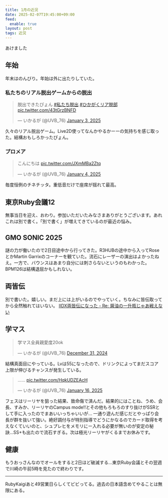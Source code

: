 ```yaml
---
title: 1月の近況
date: 2025-02-07T19:45:00+09:00
feed:
  enable: true
layout: post
tags: 近況
---
```


あけました

## 年始

年末はのんびり。年始は外に出たりしていた。

### 私たちのリアル脱出ゲームからの脱出

<blockquote class="twitter-tweet"><p lang="ja" dir="ltr">脱出できたぴょん <a href="https://twitter.com/hashtag/%E7%A7%81%E3%81%9F%E3%81%A1%E8%84%B1%E5%87%BA?src=hash&amp;ref_src=twsrc%5Etfw">#私たち脱出</a> <a href="https://twitter.com/hashtag/%E3%81%B2%E3%81%8B%E3%81%8C%E3%81%8F%E3%83%AA%E3%82%A2%E8%84%B1%E9%83%A8?src=hash&amp;ref_src=twsrc%5Etfw">#ひかがくリア脱部</a> <a href="https://t.co/43tGrzBNFD">pic.twitter.com/43tGrzBNFD</a></p>&mdash; いかるが (@UVB_76) <a href="https://twitter.com/UVB_76/status/1875049542229655876?ref_src=twsrc%5Etfw">January 3, 2025</a></blockquote> <script async src="https://platform.twitter.com/widgets.js" charset="utf-8"></script>

久々のリアル脱出ゲーム。Live2D使ってなんかやるかーーの気持ちを感じ取った。結構おもしろかったぴょん。

### プロメア

<blockquote class="twitter-tweet"><p lang="ja" dir="ltr">こんにちは <a href="https://t.co/JXmMBa2Ztq">pic.twitter.com/JXmMBa2Ztq</a></p>&mdash; いかるが (@UVB_76) <a href="https://twitter.com/UVB_76/status/1875503224456933497?ref_src=twsrc%5Etfw">January 4, 2025</a></blockquote> <script async src="https://platform.twitter.com/widgets.js" charset="utf-8"></script>

毎度恒例のチネチッタ。重低音だけで座席が揺れて最高。


## 東京Ruby会議12

無事当日を迎え、おわり。参加いただいたみなさまありがとうございます。あれこれは別で書く。「別で書く」が増えてきているのが最近の悩み。

## GMO SONIC 2025

謎の力が働いたので2日目途中から行ってきた。R3HUBの途中から入ってRoseとかMartin Garrixのコーナーを観ていた。流石にレーザーの演出はよかったねえ。一方で、バウンスはあまり自分には刺さらないというのもわかった。BPM126は結構退屈かもしれない。

## 両皆伝

別で書いた。嬉しい。まだ上には上がいるのでやっていく。ちなみに皆伝取ってから全然触れてはいない。
[IIDX両皆伝になった - Re: 醤油の一升瓶じゃあ戦えない](https://uvb-76.hatenablog.com/entry/2025/01/14/110909)

## 学マス

<blockquote class="twitter-tweet"><p lang="ja" dir="ltr">学マス全員親愛度20ok</p>&mdash; いかるが (@UVB_76) <a href="https://twitter.com/UVB_76/status/1874136227273904358?ref_src=twsrc%5Etfw">December 31, 2024</a></blockquote> <script async src="https://platform.twitter.com/widgets.js" charset="utf-8"></script>

結構真面目にやっている。Lvは55になったので、ドリンクによってまだスコア上限が伸びるチャンスが発生している。

<blockquote class="twitter-tweet"><p lang="zxx" dir="ltr">…… <a href="https://t.co/HqkUDZEAcH">pic.twitter.com/HqkUDZEAcH</a></p>&mdash; いかるが (@UVB_76) <a href="https://twitter.com/UVB_76/status/1880040515183484949?ref_src=twsrc%5Etfw">January 16, 2025</a></blockquote> <script async src="https://platform.twitter.com/widgets.js" charset="utf-8"></script>

フェスはリーリヤを狙った結果、致命傷で済んだ。結果的にはことね、うめ、会長、すみか、リーリヤのCampus mode!!とその他もろもろのすり抜けがSSRとして手に入ったのでまあいいっちゃいいが...
一通り遊んだ感じだとやっぱり会長が群を抜いて強い。絶好調付与が特別指導でどうにかなるのでカード取得を考えなくていいのと、シュプレヒをメモリにー入れる必要が無いのが安定の秘訣...SS+も出たので流石すぎる。次は極光リーリヤがくるまでお休みです。

## 健康

もうおっさんなのでオールをすると2日ほど破滅する...東京Ruby会議とその翌週で川崎の午前5時を見たので終わりです。

-----

RubyKaigiあと49営業日らしくてビビってる。過去の日本語含めてやることは無限にある。
